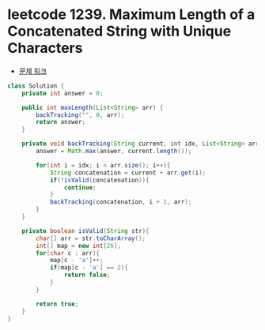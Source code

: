 # leetcode 1239. Maximum Length of a Concatenated String with Unique Characters

- [문제 링크](https://leetcode.com/problems/maximum-length-of-a-concatenated-string-with-unique-characters/)

```java
class Solution {
    private int answer = 0;

    public int maxLength(List<String> arr) {
        backTracking("", 0, arr);
        return answer;
    }

    private void backTracking(String current, int idx, List<String> arr){
        answer = Math.max(answer, current.length());

        for(int i = idx; i < arr.size(); i++){
            String concatenation = current + arr.get(i);
            if(!isValid(concatenation)){
                continue;
            }
            backTracking(concatenation, i + 1, arr);
        }
    }

    private boolean isValid(String str){
        char[] arr = str.toCharArray();
        int[] map = new int[26];
        for(char c : arr){
            map[c - 'a']++;
            if(map[c - 'a'] == 2){
                return false;
            }
        }

        return true;
    }
}
```
